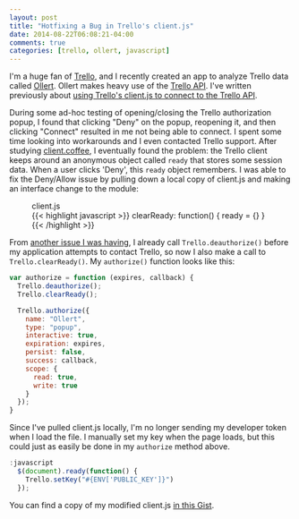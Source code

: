 ```yaml
---
layout: post
title: "Hotfixing a Bug in Trello's client.js"
date: 2014-08-22T06:08:21-04:00
comments: true
categories: [trello, ollert, javascript]
---
```


I'm a huge fan of [Trello](https://trello.com), and I recently created an app to analyze Trello data called [Ollert](https://ollertapp.com). Ollert makes heavy use of the [Trello API](http://trello.com/docs). I've written previously about [using Trello's client.js to connect to the Trello API](/blog/2014/03/18/connecting-to-the-trello-api/).

During some ad-hoc testing of opening/closing the Trello authorization popup, I found that clicking "Deny" on the popup, reopening it, and then clicking "Connect" resulted in me not being able to connect. I spent some time looking into workarounds and I even contacted Trello support. After studying [client.coffee](https://trello.com/1/client.coffee), I eventually found the problem: the Trello client keeps around an anonymous object called `ready` that stores some session data. When a user clicks 'Deny', this `ready` object remembers. I was able to fix the Deny/Allow issue by pulling down a local copy of client.js and making an interface change to the module:

<figure class='code'>
<figcaption><span>client.js</span></figcaption>
{{< highlight javascript >}}
  clearReady: function() {
    ready = {}
  }
{{< /highlight >}}
</figure>

From [another issue I was having](/blog/2014/07/07/deauthorizing-token-with-the-trello-client/), I already call `Trello.deauthorize()` before my application attempts to contact Trello, so now I also make a call to `Trello.clearReady()`. My `authorize()` function looks like this:

``` javascript trello-controller.js
var authorize = function (expires, callback) {
  Trello.deauthorize();
  Trello.clearReady();

  Trello.authorize({
    name: "Ollert",
    type: "popup",
    interactive: true,
    expiration: expires,
    persist: false,
    success: callback,
    scope: {
      read: true,
      write: true
    }
  });
}
```

Since I've pulled client.js locally, I'm no longer sending my developer token when I load the file. I manually set my key when the page loads, but this could just as easily be done in my `authorize` method above.

``` javascript layout.haml
:javascript
  $(document).ready(function() {
    Trello.setKey("#{ENV['PUBLIC_KEY']}")
  });
```

You can find a copy of my modified client.js [in this Gist](https://gist.github.com/larryprice/1e67ddcd53c686fbc1de).
